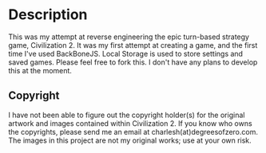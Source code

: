 # Description

This was my attempt at reverse engineering the epic turn-based strategy game, Civilization 2. It was my first attempt at creating a game, and the first time I've used BackBoneJS. Local Storage is used to store settings and saved games. Please feel free to fork this. I don't have any plans to develop this at the moment.


## Copyright

I have not been able to figure out the copyright holder(s) for the original artwork and images contained within Civilization 2. If you know who owns the copyrights, please send me an email at charlesh(at)degreesofzero.com. The images in this project are not my original works; use at your own risk.